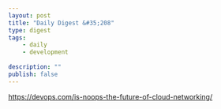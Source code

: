```yaml
---
layout: post
title: "Daily Digest &#35;208"
type: digest
tags: 
    - daily
    - development
    
description: ""
publish: false
---
```


https://devops.com/is-noops-the-future-of-cloud-networking/